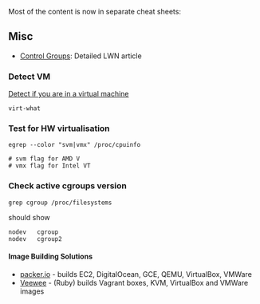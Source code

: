 Most of the content is now in separate cheat sheets:

<?add topic='Docker'?>
<?add topic='KVM'?>
<?add topic='LXC'?>
<?add topic='OpenNebula'?>
<?add topic='OpenVZ'?>
<?add topic='systemd'?>
<?add topic='Vagrant'?>
<?add topic='VirtualBox'?>
<?add topic='VM Tuning'?>
<?add topic='Xen'?>


## Misc

-   [Control Groups](https://lwn.net/Articles/604609/): Detailed LWN
    article

### Detect VM

[Detect if you are in a virtual
machine](http://people.redhat.com/~rjones/virt-what/)

    virt-what

### Test for HW virtualisation

    egrep --color "svm|vmx" /proc/cpuinfo

    # svm flag for AMD V
    # vmx flag for Intel VT

### Check active cgroups version

    grep cgroup /proc/filesystems
    
should show

    nodev	cgroup
    nodev	cgroup2

#### Image Building Solutions

-   [packer.io](https://www.packer.io) - builds EC2, DigitalOcean, GCE,
    QEMU, VirtualBox, VMWare
-   [Veewee](https://github.com/jedi4ever/veewee) - (Ruby) builds
    Vagrant boxes, KVM, VirtualBox and VMWare images

